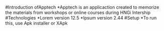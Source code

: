 #Introduction ofApptech
*Apptech is an applicaction created to memorize the materials from workshops or online courses during HNGi Intership
#Technologies
*Lorem version 12.5
*Ipsum version 2.44 
#Setup
*To run this, use Apk installer or XApk
